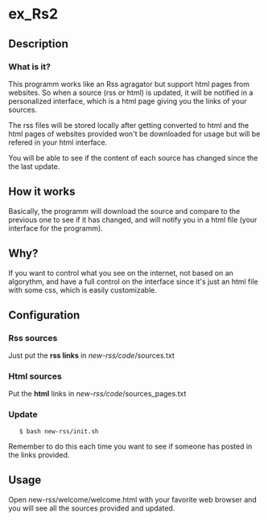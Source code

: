 # ex_Rs2

## Description

### What is it?

This programm works like an Rss agragator but support html pages from websites. So when a source (rss or html) is updated, it will be notified in a personalized interface, which is a html page giving you the links of your sources.

The rss files will be stored locally after getting converted to html and the html pages of websites provided won't be downloaded for usage but will be refered in your html interface.

You will be able to see if the content of each source has changed since the the last update. 

## How it works

Basically, the programm will download the source and compare to the previous one to see if it has changed, and will notify you in a html file (your interface for the programm).

## Why?

If you want to control what you see on the internet, not based on an algorythm, and have a full control on the interface since it's just an html file with some css, which is easily customizable.

## Configuration

### Rss sources

Just put the **rss links** in _new-rss/code_/sources.txt 

### Html sources 

Put the **html** links in _new-rss/code_/sources_pages.txt  

### Update


       $ bash new-rss/init.sh

Remember to do this each time you want to see if someone has posted in the links provided. 

## Usage

Open new-rss/welcome/welcome.html with your favorite web browser and you will see all the sources provided and updated.



